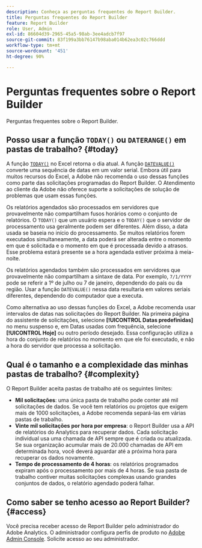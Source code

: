 ```yaml
---
description: Conheça as perguntas frequentes do Report Builder.
title: Perguntas frequentes do Report Builder
feature: Report Builder
role: User, Admin
exl-id: 86604d39-2965-45a5-98ab-3ee4adcb7f97
source-git-commit: 83f199a3bb76147b98aba014b62ea3c02c766ddd
workflow-type: tm+mt
source-wordcount: '451'
ht-degree: 90%

---
```


# Perguntas frequentes sobre o Report Builder

Perguntas frequentes sobre o Report Builder.

## Posso usar a função `TODAY()` ou `DATERANGE()` em pastas de trabalho? {#today}

A função [`TODAY()`](https://support.microsoft.com/pt-BR/office/today-function-5eb3078d-a82c-4736-8930-2f51a028fdd9) no Excel retorna o dia atual. A função [`DATEVALUE()`](https://support.microsoft.com/pt-BR/office/datevalue-function-df8b07d4-7761-4a93-bc33-b7471bbff252) converte uma sequência de datas em um valor serial. Embora útil para muitos recursos do Excel, a Adobe não recomenda o uso dessas funções como parte das solicitações programadas do Report Builder. O Atendimento ao cliente da Adobe não oferece suporte a solicitações de solução de problemas que usam essas funções.

Os relatórios agendados são processados em servidores que provavelmente não compartilham fusos horários como o conjunto de relatórios. O `TODAY()` que um usuário espera e o `TODAY()` que o servidor de processamento usa geralmente podem ser diferentes. Além disso, a data usada se baseia no início do processamento. Se muitos relatórios forem executados simultaneamente, a data poderá ser alterada entre o momento em que é solicitada e o momento em que é processada devido a atrasos. Esse problema estará presente se a hora agendada estiver próxima à meia-noite.

Os relatórios agendados também são processados em servidores que provavelmente não compartilham a sintaxe de data. Por exemplo, `7/1/YYYY` pode se referir a 1º de julho ou 7 de janeiro, dependendo do país ou da região. Usar a função `DATEVALUE()` nessa data resultaria em valores seriais diferentes, dependendo do computador que a executa.

Como alternativa ao uso dessas funções do Excel, a Adobe recomenda usar intervalos de datas nas solicitações do Report Builder. Na primeira página do assistente de solicitações, selecione **[!UICONTROL Datas predefinidas]** no menu suspenso e, em Datas usadas com frequência, selecione **[!UICONTROL Hoje]** ou outro período desejado. Essa configuração utiliza a hora do conjunto de relatórios no momento em que ele foi executado, e não a hora do servidor que processa a solicitação.

## Qual é o tamanho e a complexidade das minhas pastas de trabalho? {#complexity}

O Report Builder aceita pastas de trabalho até os seguintes limites:

* **Mil solicitações**: uma única pasta de trabalho pode conter até mil solicitações de dados. Se você tem relatórios ou projetos que exigem mais de 1000 solicitações, a Adobe recomenda separá-las em várias pastas de trabalho.
* **Vinte mil solicitações por hora por empresa**: o Report Builder usa a API de relatórios do Analytics para recuperar dados. Cada solicitação individual usa uma chamada de API sempre que é criada ou atualizada. Se sua organização acumular mais de 20.000 chamadas de API em determinada hora, você deverá aguardar até a próxima hora para recuperar os dados novamente.
* **Tempo de processamento de 4 horas**: os relatórios programados expiram após o processamento por mais de 4 horas. Se sua pasta de trabalho contiver muitas solicitações complexas usando grandes conjuntos de dados, o relatório agendado poderá falhar.

## Como saber se tenho acesso ao Report Builder? {#access}

Você precisa receber acesso de Report Builder pelo administrador do Adobe Analytics. O administrador configura perfis de produto no [Adobe Admin Console](https://experienceleague.adobe.com/en/docs/analytics/admin/admin-console/home). Solicite acesso ao seu administrador.
